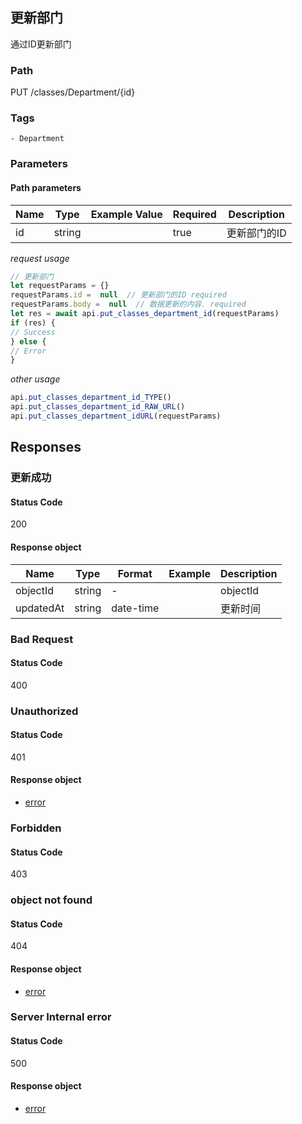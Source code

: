 ## 更新部门

通过ID更新部门
### Path
PUT /classes/Department/{id}

### Tags
    - Department
### Parameters


#### Path parameters

| Name | Type | Example Value | Required | Description |
| ---- | ---- | ------------- | -------- | ----------- |
| id | string |  |  true  | 更新部门的ID |
*request usage*
```javascript
// 更新部门
let requestParams = {}
requestParams.id =  null  // 更新部门的ID required
requestParams.body =  null  // 数据更新的内容. required
let res = await api.put_classes_department_id(requestParams)
if (res) {
// Success
} else {
// Error
}
```
*other usage*
```javascript
api.put_classes_department_id_TYPE()
api.put_classes_department_id_RAW_URL()
api.put_classes_department_idURL(requestParams)
```

## Responses
### 更新成功

#### Status Code
200


#### Response object
| Name | Type | Format | Example | Description |
| ---- | ---- | ------ | ------- | ----------- |
| objectId | string |  -  |  | objectId |
| updatedAt | string |  date-time  |  | 更新时间 |

### Bad Request

#### Status Code
400



### Unauthorized

#### Status Code
401


#### Response object
* [error](../models/error.md)

### Forbidden

#### Status Code
403



### object not found

#### Status Code
404


#### Response object
* [error](../models/error.md)

### Server Internal error

#### Status Code
500


#### Response object
* [error](../models/error.md)

